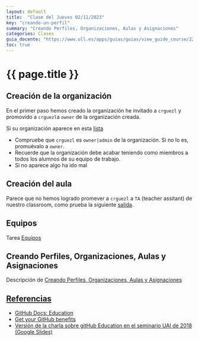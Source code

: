 ```yaml
---
layout: default
title:  "Clase del Jueves 02/11/2023"
key: "creando-un-perfil"
summary: "Creando Perfiles, Organizaciones, Aulas y Asignaciones"
categories: Clases
guia_docente: "https://www.ull.es/apps/guias/guias/view_guide_course/2223/125771143"
toc: true
---
```


# {{ page.title }}


## Creación de la organización

En el primer paso hemos creado la organización he invitado a `crguezl` y promovido a `crguezl`a `owner` de la organización creada.  

Si su organización aparece en esta [lista]({{site.baseurl}}/assets/tareas/profile/lista-orgs)  

- Compruebe que `crguezl` es `owner|admin` de la organización. Si no lo es, promuévalo a `owner`.
- Recuerde que la organización debe acabar teniendo como miembros a todos los alumnos de su equipo de trabajo. 
- Si no aparece algo ha ido mal

## Creación del aula

Parece que no hemos logrado promever a `crguezl` a `TA` (teacher assitant) de nuestro classroom, como prueba la siguiente [salida]({{site.baseurl}}/assets/tareas/profile/lista-classrooms).

## Equipos

Tarea <a href="https://campusdoctoradoyposgrado2324.ull.es/mod/assign/view.php?id=31052" target="_blank">Equipos</a>

## Creando Perfiles, Organizaciones, Aulas y Asignaciones

Descripción de [Creando Perfiles, Organizaciones, Aulas y Asignaciones](https://ull-mfp-aet.github.io/practicas/creando-un-perfil)


## [Referencias](/references)

* [GitHub Docs: Education](https://docs.github.com/en/education)
* [Get your GitHub benefits](https://education.github.com/discount_requests/application)
* [Versión de la charla sobre gitHub Education en el seminario UAI de 2018 (Google Slides)](https://docs.google.com/presentation/d/1LAZUS4SX7axmzEUElh2Oz2DqC1cJA6PUvb1KixJ1KWw/edit?usp=sharing)